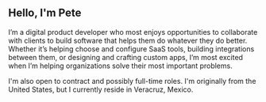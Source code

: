## Hello, I'm Pete

I’m a digital product developer who most enjoys opportunities to collaborate with clients to build software that helps them do whatever they do better. Whether it’s helping choose and configure SaaS tools, building integrations between them, or designing and crafting custom apps, I’m most excited when I’m helping organizations solve their most important problems.

I'm also open to contract and possibly full-time roles. I'm originally from the United States, but I currently reside in Veracruz, Mexico.

<!--
**petealbertson/petealbertson** is a ✨ _special_ ✨ repository because its `README.md` (this file) appears on your GitHub profile.

Here are some ideas to get you started:

- 🔭 I’m currently working on ...
- 🌱 I’m currently learning ...
- 👯 I’m looking to collaborate on ...
- 🤔 I’m looking for help with ...
- 💬 Ask me about ...
- 📫 How to reach me: ...
- 😄 Pronouns: ...
- ⚡ Fun fact: ...
-->

